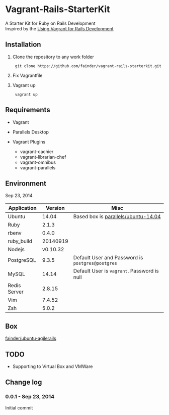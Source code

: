 Vagrant-Rails-StarterKit
========================

A Starter Kit for Ruby on Rails Development  
Inspired by the [Using Vagrant for Rails Development](https://gorails.com/guides/using-vagrant-for-rails-development)

## Installation

1. Clone the repository to any work folder

        git clone https://github.com/fainder/vagrant-rails-starterkit.git

2. Fix Vagrantfile

3. Vagrant up

        vagrant up

## Requirements

- Vagrant

- Parallels Desktop

- Vagrant Plugins
  - vagrant-cachier 
  - vagrant-librarian-chef
  - vagrant-omnibus
  - vagrant-parallels

## Environment
Sep 23, 2014

| Application  | Version  | Misc |
| ------------ | -------- | ---- |
| Ubuntu       | 14.04    | Based box is [parallels/ubuntu-14.04](https://vagrantcloud.com/puphpet/boxes/ubuntu1404-x64) |
| Ruby         | 2.1.3    |      |
| rbenv        | 0.4.0    |      |
| ruby_build   | 20140919 |      |
| Nodejs       | v0.10.32 |      |
| PostgreSQL   | 9.3.5    | Default User and Password is `postgres@postgres` |
| MySQL        | 14.14    | Default User is `vagrant`. Password is null |
| Redis Server | 2.8.15   |      |
| Vim          | 7.4.52   |      |
| Zsh          | 5.0.2    |      |

## Box
[fainder/ubuntu-agilerails](https://vagrantcloud.com/fainder/boxes/ubuntu-agilerails)

## TODO

- Supporting to Virtual Box and VMWare

## Change log

### 0.0.1 - Sep 23, 2014  
Initial commit
